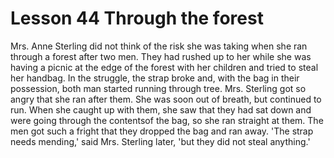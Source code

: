 #  Lesson 44 Through the forest

Mrs. Anne Sterling did not think of the risk she was taking when she ran through a forest after two men. They had rushed up to her while she was having a picnic at the edge of the forest with her children and tried to steal her handbag. In the struggle, the strap broke and, with the bag in their possession, both man started running through tree. Mrs. Sterling got so angry that she ran after them.  She was soon out of breath, but continued to run. When she caught up with them, she saw that they had sat down and were going through the contentsof the bag, so she ran straight at them. The men got such a fright that they dropped the bag and ran away. 'The strap needs mending,' said Mrs. Sterling later, 'but they did not steal anything.'
